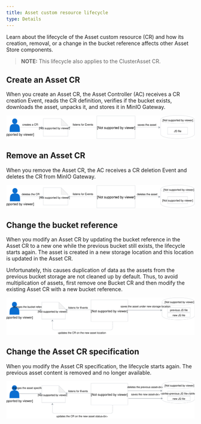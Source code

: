 ```yaml
---
title: Asset custom resource lifecycle
type: Details
---
```


Learn about the lifecycle of the Asset custom resource (CR) and how its creation, removal, or a change in the bucket reference affects other Asset Store components.

>**NOTE:** This lifecycle also applies to the ClusterAsset CR.

## Create an Asset CR

When you create an Asset CR, the Asset Controller (AC) receives a CR creation Event, reads the CR definition, verifies if the bucket exists, downloads the asset, unpacks it, and stores it in MinIO Gateway.

![](./assets/create-asset.svg)

## Remove an Asset CR

When you remove the Asset CR, the AC receives a CR deletion Event and deletes the CR from MinIO Gateway.

![](./assets/delete-asset.svg)

## Change the bucket reference

When you modify an Asset CR by updating the bucket reference in the Asset CR to a new one while the previous bucket still exists, the lifecycle starts again. The asset is created in a new storage location and this location is updated in the Asset CR.

Unfortunately, this causes duplication of data as the assets from the previous bucket storage are not cleaned up by default. Thus, to avoid multiplication of assets, first remove one Bucket CR and then modify the existing Asset CR with a new bucket reference.

![](./assets/modify-bucket-ref-asset.svg)

## Change the Asset CR specification

When you modify the Asset CR specification, the lifecycle starts again. The previous asset content is removed and no longer available.

![](./assets/modify-asset.svg)

